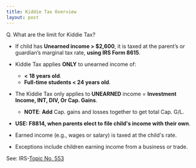 ```yaml
---
title: Kiddie Tax Overview
layout: post
---
```


Q. What are the limit for Kiddie Tax?

- If child has **Unearned income > $2,600**, it is taxed at the parent’s or guardian’s marginal tax rate, **using IRS Form 8615**.

- Kiddie Tax applies **ONLY** to unearned income of:
    - **< 18 years old**.
    - **Full-time students < 24 years old**.

- The Kiddie Tax only applies to **UNEARNED** income = **Investment Income, INT, DIV, Or Cap. Gains**.
   - **NOTE**: **Add** Cap. gains and losses together to get total Cap. G/L.

- **USE: F8814, when parents elect to file child's income with their own**.
   
- Earned income (e.g., wages or salary) is taxed at the child's rate.

- Exceptions include children earning income from a business or trade.

  
See: IRS-[Topic No. 553](https://www.irs.gov/taxtopics/tc553)